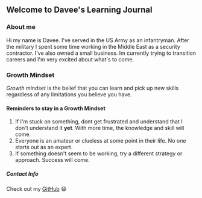 ## Welcome to Davee's Learning Journal

### About me

Hi my name is Davee. I've served in the US Army as an infantryman. After the military I spent some time working in the Middle East as a security contractor. I've also owned a small business. Im currently trying to transition careers and I'm very excited about what's to come. 

### Growth Mindset

*Growth mindset* is the belief that you can learn and pick up new skills regardless of any limitations you believe you have.   

#### Reminders to stay in a Growth Mindset

1. If I'm stuck on something, dont get frustrated and understand that I don't understand it **yet**. With more time, the knowledge and skill will come. 
2. Everyone is an amateur or clueless at some point in their life. No one starts out as an expert.
3. If something doesn't seem to be working, try a different strategy or approach. Success will come. 

##### Contact Info
Check out my [GitHub](https://github.com/daveeS987)
:smile:








